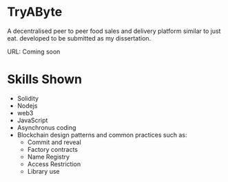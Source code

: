 # TryAByte
A decentralised peer to peer food sales and delivery platform similar to just eat. developed to be submitted as my dissertation.

URL: Coming soon

# Skills Shown
  - Solidity
  - Nodejs
  - web3
  - JavaScript
  - Asynchronus coding
  - Blockchain design patterns and common practices such as:
    - Commit and reveal
    - Factory contracts
    - Name Registry
    - Access Restriction
    - Library use
    


